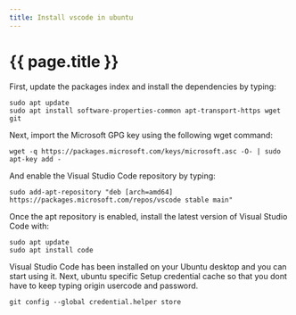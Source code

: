 ```yaml
---
title: Install vscode in ubuntu
---
```


# {{ page.title }}

First, update the packages index and install the dependencies by typing:
```
sudo apt update
sudo apt install software-properties-common apt-transport-https wget git
```
Next, import the Microsoft GPG key using the following wget command:
```
wget -q https://packages.microsoft.com/keys/microsoft.asc -O- | sudo apt-key add -
```

And enable the Visual Studio Code repository by typing:

```
sudo add-apt-repository "deb [arch=amd64] https://packages.microsoft.com/repos/vscode stable main"
```
Once the apt repository is enabled, install the latest version of Visual Studio Code with:
```
sudo apt update
sudo apt install code
```
Visual Studio Code has been installed on your Ubuntu desktop and you can start using it. Next, ubuntu specific Setup credential cache so that you dont have to keep typing origin usercode and password.

```
git config --global credential.helper store
```